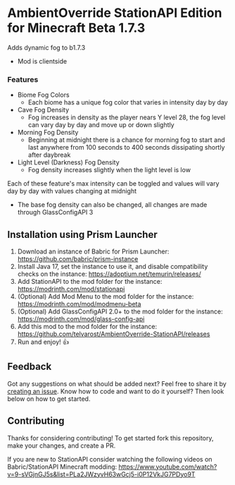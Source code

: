 # AmbientOverride StationAPI Edition for Minecraft Beta 1.7.3

Adds dynamic fog to b1.7.3
* Mod is clientside

### Features
- Biome Fog Colors
    - Each biome has a unique fog color that varies in intensity day by day
- Cave Fog Density
    - Fog increases in density as the player nears Y level 28, the fog level can vary day by day and move up or down slightly
- Morning Fog Density
    - Beginning at midnight there is a chance for morning fog to start and last anywhere from 100 seconds to 400 seconds dissipating shortly after daybreak
- Light Level (Darkness) Fog Density
    - Fog density increases slightly when the light level is low

Each of these feature's max intensity can be toggled and values will vary day by day with values changing at midnight
- The base fog density can also be changed, all changes are made through GlassConfigAPI 3

## Installation using Prism Launcher

1. Download an instance of Babric for Prism Launcher: https://github.com/babric/prism-instance
2. Install Java 17, set the instance to use it, and disable compatibility checks on the instance: https://adoptium.net/temurin/releases/
3. Add StationAPI to the mod folder for the instance: https://modrinth.com/mod/stationapi
4. (Optional) Add Mod Menu to the mod folder for the instance: https://modrinth.com/mod/modmenu-beta
5. (Optional) Add GlassConfigAPI 2.0+ to the mod folder for the instance: https://modrinth.com/mod/glass-config-api
6. Add this mod to the mod folder for the instance: https://github.com/telvarost/AmbientOverride-StationAPI/releases
7. Run and enjoy! 👍

## Feedback

Got any suggestions on what should be added next? Feel free to share it by [creating an issue](https://github.com/telvarost/AmbientOverride-StationAPI/issues/new). Know how to code and want to do it yourself? Then look below on how to get started.

## Contributing

Thanks for considering contributing! To get started fork this repository, make your changes, and create a PR. 

If you are new to StationAPI consider watching the following videos on Babric/StationAPI Minecraft modding: https://www.youtube.com/watch?v=9-sVGjnGJ5s&list=PLa2JWzyvH63wGcj5-i0P12VkJG7PDyo9T
